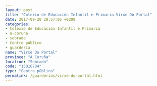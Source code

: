 ```yaml
---
layout: post
title: "Colexio de Educación Infantil e Primaria Virxe Do Portal"
date: 2017-09-20 20:57:05 +0200
categories:
- Colexio de Educación Infantil e Primaria
- a-coruna
- sobrado
- Centro público
- guarderia
name: "Virxe Do Portal"
province: "A Coruña"
location: "Sobrado"
code: "15016784"
type: "Centro público"
permalink: /guarderias/virxe-do-portal.html
---
```

